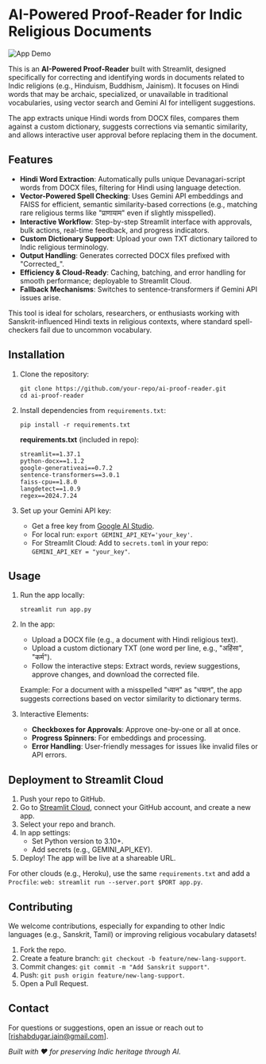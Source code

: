 # AI-Powered Proof-Reader for Indic Religious Documents

![App Demo](https://via.placeholder.com/800x400?text=App+Demo+GIF) <!-- Replace with actual GIF or screenshot link for interactivity -->

This is an **AI-Powered Proof-Reader** built with Streamlit, designed specifically for correcting and identifying words in documents related to Indic religions (e.g., Hinduism, Buddhism, Jainism). It focuses on Hindi words that may be archaic, specialized, or unavailable in traditional vocabularies, using vector search and Gemini AI for intelligent suggestions.

The app extracts unique Hindi words from DOCX files, compares them against a custom dictionary, suggests corrections via semantic similarity, and allows interactive user approval before replacing them in the document.

## Features
- **Hindi Word Extraction**: Automatically pulls unique Devanagari-script words from DOCX files, filtering for Hindi using language detection.
- **Vector-Powered Spell Checking**: Uses Gemini API embeddings and FAISS for efficient, semantic similarity-based corrections (e.g., matching rare religious terms like "प्राणायाम" even if slightly misspelled).
- **Interactive Workflow**: Step-by-step Streamlit interface with approvals, bulk actions, real-time feedback, and progress indicators.
- **Custom Dictionary Support**: Upload your own TXT dictionary tailored to Indic religious terminology.
- **Output Handling**: Generates corrected DOCX files prefixed with "Corrected_".
- **Efficiency & Cloud-Ready**: Caching, batching, and error handling for smooth performance; deployable to Streamlit Cloud.
- **Fallback Mechanisms**: Switches to sentence-transformers if Gemini API issues arise.

This tool is ideal for scholars, researchers, or enthusiasts working with Sanskrit-influenced Hindi texts in religious contexts, where standard spell-checkers fail due to uncommon vocabulary.

## Installation

1. Clone the repository:
   ```
   git clone https://github.com/your-repo/ai-proof-reader.git
   cd ai-proof-reader
   ```

2. Install dependencies from `requirements.txt`:
   ```
   pip install -r requirements.txt
   ```

   **requirements.txt** (included in repo):
   ```
   streamlit==1.37.1
   python-docx==1.1.2
   google-generativeai==0.7.2
   sentence-transformers==3.0.1
   faiss-cpu==1.8.0
   langdetect==1.0.9
   regex==2024.7.24
   ```

3. Set up your Gemini API key:
   - Get a free key from [Google AI Studio](https://aistudio.google.com/).
   - For local run: `export GEMINI_API_KEY='your_key'`.
   - For Streamlit Cloud: Add to `secrets.toml` in your repo: `GEMINI_API_KEY = "your_key"`.

## Usage

1. Run the app locally:
   ```
   streamlit run app.py
   ```

2. In the app:
   - Upload a DOCX file (e.g., a document with Hindi religious text).
   - Upload a custom dictionary TXT (one word per line, e.g., "अहिंसा", "कर्म").
   - Follow the interactive steps: Extract words, review suggestions, approve changes, and download the corrected file.

   Example: For a document with a misspelled "ध्यान" as "धयान", the app suggests corrections based on vector similarity to dictionary terms.

3. Interactive Elements:
   - **Checkboxes for Approvals**: Approve one-by-one or all at once.
   - **Progress Spinners**: For embeddings and processing.
   - **Error Handling**: User-friendly messages for issues like invalid files or API errors.

## Deployment to Streamlit Cloud

1. Push your repo to GitHub.
2. Go to [Streamlit Cloud](https://share.streamlit.io/), connect your GitHub account, and create a new app.
3. Select your repo and branch.
4. In app settings:
   - Set Python version to 3.10+.
   - Add secrets (e.g., GEMINI_API_KEY).
5. Deploy! The app will be live at a shareable URL.

For other clouds (e.g., Heroku), use the same `requirements.txt` and add a `Procfile`: `web: streamlit run --server.port $PORT app.py`.

## Contributing

We welcome contributions, especially for expanding to other Indic languages (e.g., Sanskrit, Tamil) or improving religious vocabulary datasets!

1. Fork the repo.
2. Create a feature branch: `git checkout -b feature/new-lang-support`.
3. Commit changes: `git commit -m "Add Sanskrit support"`.
4. Push: `git push origin feature/new-lang-support`.
5. Open a Pull Request.

## Contact

For questions or suggestions, open an issue or reach out to [rishabdugar.jain@gmail.com].

*Built with ❤️ for preserving Indic heritage through AI.*
